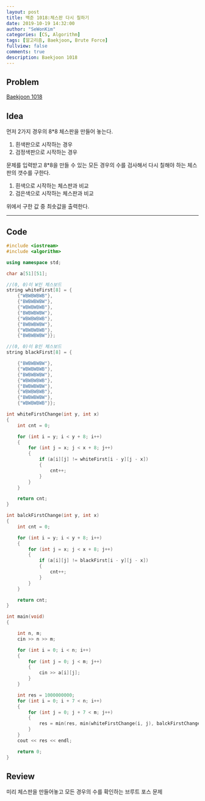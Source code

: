 ```yaml
---
layout: post
title: 백준 1018:체스판 다시 칠하기
date: 2019-10-19 14:32:00
author: "SeWonKim"
categories: [CS, Algorithm]
tags: [알고리즘, Baekjoon, Brute Force]
fullview: false
comments: true
description: Baekjoon 1018
---
```


## Problem

[Baekjoon 1018](https://www.acmicpc.net/problem/1018)

## Idea

먼저 2가지 경우의 8*8 체스판을 만들어 놓는다.     
1. 흰색판으로 시작하는 경우
2. 검정색판으로 시작하는 경우

문제를 입력받고 8*8을 만들 수 있는 모든 경우의 수를 검사해서 다시 칠해야 하는 체스판의 갯수를 구한다.     
1. 흰색으로 시작하는 체스판과 비교
2. 검은색으로 시작하는 체스판과 비교

위에서 구한 값 중 최솟값을 출력한다.

---

## Code

```cpp
#include <iostream>
#include <algorithm>

using namespace std;

char a[51][51];

//(0, 0)이 W인 체스보드
string whiteFirst[8] = {
    {"WBWBWBWB"},
    {"BWBWBWBW"},
    {"WBWBWBWB"},
    {"BWBWBWBW"},
    {"WBWBWBWB"},
    {"BWBWBWBW"},
    {"WBWBWBWB"},
    {"BWBWBWBW"}};

//(0, 0)이 B인 체스보드
string blackFirst[8] = {

    {"BWBWBWBW"},
    {"WBWBWBWB"},
    {"BWBWBWBW"},
    {"WBWBWBWB"},
    {"BWBWBWBW"},
    {"WBWBWBWB"},
    {"BWBWBWBW"},
    {"WBWBWBWB"}};

int whiteFirstChange(int y, int x)
{
    int cnt = 0;

    for (int i = y; i < y + 8; i++)
    {
        for (int j = x; j < x + 8; j++)
        {
            if (a[i][j] != whiteFirst[i - y][j - x])
            {
                cnt++;
            }
        }
    }

    return cnt;
}

int balckFirstChange(int y, int x)
{
    int cnt = 0;

    for (int i = y; i < y + 8; i++)
    {
        for (int j = x; j < x + 8; j++)
        {
            if (a[i][j] != blackFirst[i - y][j - x])
            {
                cnt++;
            }
        }
    }

    return cnt;
}

int main(void)
{

    int n, m;
    cin >> n >> m;

    for (int i = 0; i < n; i++)
    {
        for (int j = 0; j < m; j++)
        {
            cin >> a[i][j];
        }
    }

    int res = 1000000000;
    for (int i = 0; i + 7 < n; i++)
    {
        for (int j = 0; j + 7 < m; j++)
        {
            res = min(res, min(whiteFirstChange(i, j), balckFirstChange(i, j)));
        }
    }
    cout << res << endl;

    return 0;
}
```

## Review
미리 체스판을 만들어놓고 모든 경우의 수를 확인하는 브루트 포스 문제
